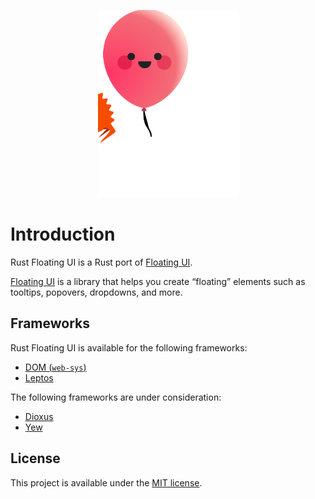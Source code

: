 <p align="center">
    <img src="./images/logo.svg" width="225" height="300" alt="Rust Floating UI Logo">
</p>

# Introduction

Rust Floating UI is a Rust port of [Floating UI](https://floating-ui.com/).

[Floating UI](https://floating-ui.com) is a library that helps you create “floating” elements such as tooltips, popovers, dropdowns, and more.

## Frameworks

Rust Floating UI is available for the following frameworks:

-   [DOM (`web-sys`)](https://rustwasm.github.io/wasm-bindgen/web-sys/index.html)
-   [Leptos](https://leptos.dev/)

The following frameworks are under consideration:

-   [Dioxus](https://dioxuslabs.com/)
-   [Yew](https://yew.rs/)

## License

This project is available under the [MIT license](https://github.com/RustForWeb/floating-ui/blob/main/LICENSE.md).
